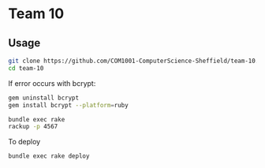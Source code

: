 # Team 10

## Usage

```bash
git clone https://github.com/COM1001-ComputerScience-Sheffield/team-10.git
cd team-10
```
If error occurs with bcrypt:
```bash
gem uninstall bcrypt
gem install bcrypt --platform=ruby

bundle exec rake
rackup -p 4567
```

To deploy
```bash
bundle exec rake deploy
```
